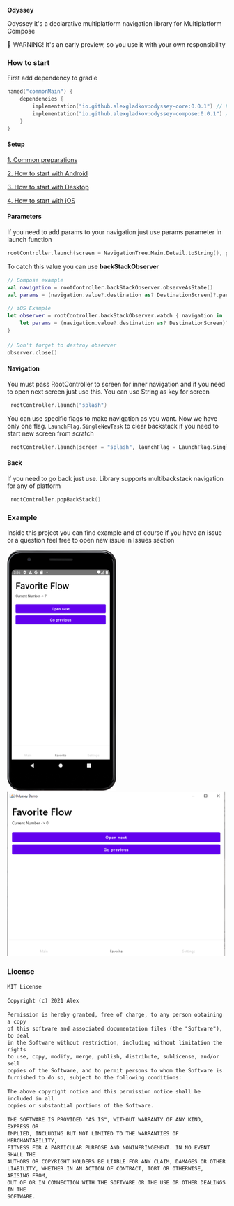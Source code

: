 **Odyssey**

Odyssey it's a declarative multiplatform navigation library for Multiplatform Compose

🚧 WARNING! It's an early preview, so you use it with your own responsibility

### How to start

First add dependency to gradle

```kotlin
named("commonMain") {
    dependencies {
        implementation("io.github.alexgladkov:odyssey-core:0.0.1") // For core classes
        implementation("io.github.alexgladkov:odyssey-compose:0.0.1") // For compose extensions
    }
}
```

#### Setup

[1. Common preparations](documentation/COMMON.md)

[2. How to start with Android](documentation/ANDROID.md)

[3. How to start with Desktop](documentation/DESKTOP.md)

[4. How to start with iOS](documentation/IOS.md)

#### Parameters

If you need to add params to your navigation just use params parameter in launch function

```kotlin
rootController.launch(screen = NavigationTree.Main.Detail.toString(), params = paramState.value)
```

To catch this value you can use **backStackObserver**

```kotlin
// Compose example
val navigation = rootController.backStackObserver.observeAsState()
val params = (navigation.value?.destination as? DestinationScreen)?.params
```

```swift
// iOS Example
let observer = rootController.backStackObserver.watch { navigation in
    let params = (navigation.value?.destination as? DestinationScreen)?.params
}

// Don't forget to destroy observer
observer.close()
```

#### Navigation

You must pass RootController to screen for inner navigation and if you need to open next screen
just use this. You can use String as key for screen

```kotlin
 rootController.launch("splash")
```

You can use specific flags to make navigation as you want. Now we have only one flag.
```LaunchFlag.SingleNewTask``` to clear backstack if you need to start new screen from scratch

```kotlin
 rootController.launch(screen = "splash", launchFlag = LaunchFlag.SingleNewTask)
```

#### Back

If you need to go back just use. Library supports multibackstack navigation for any of platform

```kotlin
 rootController.popBackStack()
```


### Example

Inside this project you can find example and of course if you have an issue or a question 
feel free to open new issue in Issues section

[<img src="screenshots/android-screen-favorite.png" width="250" height = "551" />](screenshots/android-screen-favorite.png)
[<img src="screenshots/desktop-screen-favorite.png" width="500" height = "375" />](screenshots/desktop-screen-favorite.png)

### License
```
MIT License

Copyright (c) 2021 Alex

Permission is hereby granted, free of charge, to any person obtaining a copy
of this software and associated documentation files (the "Software"), to deal
in the Software without restriction, including without limitation the rights
to use, copy, modify, merge, publish, distribute, sublicense, and/or sell
copies of the Software, and to permit persons to whom the Software is
furnished to do so, subject to the following conditions:

The above copyright notice and this permission notice shall be included in all
copies or substantial portions of the Software.

THE SOFTWARE IS PROVIDED "AS IS", WITHOUT WARRANTY OF ANY KIND, EXPRESS OR
IMPLIED, INCLUDING BUT NOT LIMITED TO THE WARRANTIES OF MERCHANTABILITY,
FITNESS FOR A PARTICULAR PURPOSE AND NONINFRINGEMENT. IN NO EVENT SHALL THE
AUTHORS OR COPYRIGHT HOLDERS BE LIABLE FOR ANY CLAIM, DAMAGES OR OTHER
LIABILITY, WHETHER IN AN ACTION OF CONTRACT, TORT OR OTHERWISE, ARISING FROM,
OUT OF OR IN CONNECTION WITH THE SOFTWARE OR THE USE OR OTHER DEALINGS IN THE
SOFTWARE.
```
